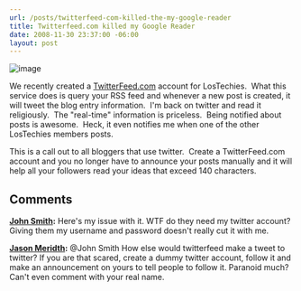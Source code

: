 ```yaml
---
url: /posts/twitterfeed-com-killed-the-my-google-reader
title: Twitterfeed.com killed my Google Reader
date: 2008-11-30 23:37:00 -06:00
layout: post
---
```


![image](//lostechies.com/jasonmeridth/files/2011/03/image_3.png)

We recently created a [TwitterFeed.com](http://www.twitterfeed.com) account for LosTechies.  What this service does is query your RSS feed and whenever a new post is created, it will tweet the blog entry information.  I'm back on twitter and read it religiously.  The "real-time" information is priceless.  Being notified about posts is awesome.  Heck, it even notifies me when one of the other LosTechies members posts.

This is a call out to all bloggers that use twitter.  Create a TwitterFeed.com account and you no longer have to announce your posts manually and it will help all your followers read your ideas that exceed 140 characters.

## Comments

**[John Smith](#311 "2008-12-02 04:54:31"):** Here's my issue with it. WTF do they need my twitter account? Giving them my username and password doesn't really cut it with me.

**[Jason Meridth](#312 "2008-12-02 13:18:20"):** @John Smith How else would twitterfeed make a tweet to twitter? If you are that scared, create a dummy twitter account, follow it and make an announcement on yours to tell people to follow it. Paranoid much? Can't even comment with your real name.
